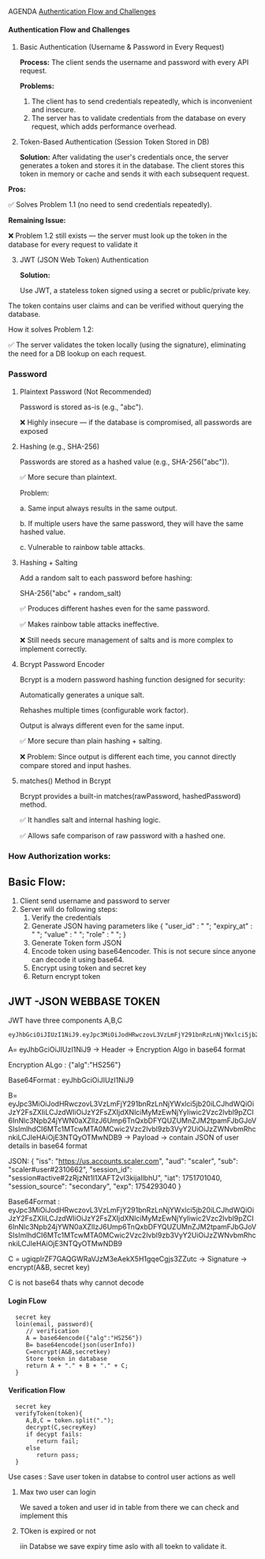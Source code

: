 
AGENDA
[Authentication Flow and Challenges](#authentication-flow-and-challenges)


#### Authentication Flow and Challenges
1. Basic Authentication (Username & Password in Every Request)
   
    **Process:**
   The client sends the username and password with every API request.

    **Problems:**

    1. The client has to send credentials repeatedly, which is inconvenient and insecure.
    2. The server has to validate credentials from the database on every request, which adds performance overhead.

2. Token-Based Authentication (Session Token Stored in DB)


   **Solution:**
   After validating the user's credentials once, the server generates a token and stores it in the database.
   The client stores this token in memory or cache and sends it with each subsequent request.
   

 **Pros:**

✅ Solves Problem 1.1 (no need to send credentials repeatedly).

**Remaining Issue:**

❌ Problem 1.2 still exists — the server must look up the token in the database for every request to validate it

3. JWT (JSON Web Token) Authentication

   **Solution:**


   Use JWT, a stateless token signed using a secret or public/private key.
   

The token contains user claims and can be verified without querying the database.

How it solves Problem 1.2:


✅ The server validates the token locally (using the signature), eliminating the need for a DB lookup on each request.


### Password
1. Plaintext Password (Not Recommended)

   Password is stored as-is (e.g., "abc").

    ❌ Highly insecure — if the database is compromised, all passwords are exposed
2. Hashing (e.g., SHA-256)

   Passwords are stored as a hashed value (e.g., SHA-256("abc")).

    ✅ More secure than plaintext.

    Problem:

    a. Same input always results in the same output.

    b. If multiple users have the same password, they will have the same hashed value.

    c. Vulnerable to rainbow table attacks.
3. Hashing + Salting
   
    Add a random salt to each password before hashing:
    
    SHA-256("abc" + random_salt)

    ✅ Produces different hashes even for the same password.

    ✅ Makes rainbow table attacks ineffective.

    ❌ Still needs secure management of salts and is more complex to implement correctly.

4. Bcrypt Password Encoder
   
    Bcrypt is a modern password hashing function designed for security:

    Automatically generates a unique salt.

    Rehashes multiple times (configurable work factor).

    Output is always different even for the same input.

    ✅ More secure than plain hashing + salting.

    ❌ Problem: Since output is different each time, you cannot directly compare stored and input hashes.

5. matches() Method in Bcrypt
   
    Bcrypt provides a built-in matches(rawPassword, hashedPassword) method.

    ✅ It handles salt and internal hashing logic.

    ✅ Allows safe comparison of raw password with a hashed one.


### How Authorization works:
## Basic Flow:
1. Client send username and password to server
2. Server will do following steps:   
   1. Verify the credentials 
   2. Generate JSON having parameters like
      {
        "user_id" : "  ";
        "expiry_at" : "  ";
         "value" : "  ";
         "role" : " ";
      }
   3. Generate Token form JSON
   4. Encode token using base64encoder. This is not secure since anyone can decode it using base64.
   5. Encrypt using token and secret key
   6. Return encrypt token

## JWT -JSON WEBBASE TOKEN

JWT have three components A,B,C
```
eyJhbGciOiJIUzI1NiJ9.eyJpc3MiOiJodHRwczovL3VzLmFjY291bnRzLnNjYWxlci5jb20iLCJhdWQiOiJzY2FsZXIiLCJzdWIiOiJzY2FsZXIjdXNlciMyMzEwNjYyIiwic2Vzc2lvbl9pZCI6InNlc3Npb24jYWN0aXZlIzJ6Ump6TnQxbDFYQUZUMnZJM2tpamFJbGJoVSIsImlhdCI6MTc1MTcwMTA0MCwic2Vzc2lvbl9zb3VyY2UiOiJzZWNvbmRhcnkiLCJleHAiOjE3NTQyOTMwNDB9.ugiqplrZF7GAQGWRaVJzM3eAekX5H1gqeCgjs3ZZutc
```

A= eyJhbGciOiJIUzI1NiJ9  -> Header -> Encryption Algo in base64 format
 
Encryption ALgo : {"alg":"HS256"}

Base64Format : eyJhbGciOiJIUzI1NiJ9

B= eyJpc3MiOiJodHRwczovL3VzLmFjY291bnRzLnNjYWxlci5jb20iLCJhdWQiOiJzY2FsZXIiLCJzdWIiOiJzY2FsZXIjdXNlciMyMzEwNjYyIiwic2Vzc2lvbl9pZCI6InNlc3Npb24jYWN0aXZlIzJ6Ump6TnQxbDFYQUZUMnZJM2tpamFJbGJoVSIsImlhdCI6MTc1MTcwMTA0MCwic2Vzc2lvbl9zb3VyY2UiOiJzZWNvbmRhcnkiLCJleHAiOjE3NTQyOTMwNDB9
  -> Payload  -> contain JSON of user details in base64 format

JSON: {
"iss": "https://us.accounts.scaler.com",
"aud": "scaler",
"sub": "scaler#user#2310662",
"session_id": "session#active#2zRjzNt1l1XAFT2vI3kijaIlbhU",
"iat": 1751701040,
"session_source": "secondary",
"exp": 1754293040
}

Base64Format : eyJpc3MiOiJodHRwczovL3VzLmFjY291bnRzLnNjYWxlci5jb20iLCJhdWQiOiJzY2FsZXIiLCJzdWIiOiJzY2FsZXIjdXNlciMyMzEwNjYyIiwic2Vzc2lvbl9pZCI6InNlc3Npb24jYWN0aXZlIzJ6Ump6TnQxbDFYQUZUMnZJM2tpamFJbGJoVSIsImlhdCI6MTc1MTcwMTA0MCwic2Vzc2lvbl9zb3VyY2UiOiJzZWNvbmRhcnkiLCJleHAiOjE3NTQyOTMwNDB9

C = ugiqplrZF7GAQGWRaVJzM3eAekX5H1gqeCgjs3ZZutc  -> Signature -> encrypt(A&B, secret key)

C is not base64 thats why cannot decode


#### Login FLow
      
      secret key
      loin(email, password){
         // verification 
         A = base64encode({"alg":"HS256"})
         B= base64encode(json(userInfo))
         C=encrypt(A&B,secretkey)
         Store toekn in database
         return A + "." + B + "." + C;
      }

#### Verification Flow

      secret key
      verifyToken(token){
         A,B,C = token.split(".");
         decrypt(C,secreyKey)  
         if decypt fails:
            return fail;
         else
            return pass;
      }

Use cases  : Save user token in databse to control user actions as well
1. Max two user can login 
   
   We saved a token and user id in table from there we can check and implement this

2. TOken is expired or not
   
   iin Databse we save expiry time aslo with all toekn to validate it. 























